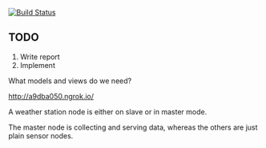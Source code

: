 [![Build Status](https://travis-ci.org/ragnar123/tiipwi-proj2.svg?branch=master)](https://travis-ci.org/ragnar123/tiipwi-proj2)



## TODO
 1. Write report
 2. Implement





What models and views do we need?

http://a9dba050.ngrok.io/


A weather station node is either on slave or in master mode. 

The master node is collecting and serving data, whereas the others are just plain sensor nodes.




